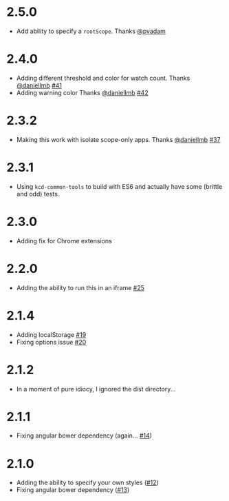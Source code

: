 # 2.5.0

- Add ability to specify a `rootScope`. Thanks [@pvadam](https://github.com/pvadam)

# 2.4.0

- Adding different threshold and color for watch count. Thanks [@daniellmb](https://github.com/daniellmb)
	[#41](/../../issues/41)
- Adding warning color Thanks [@daniellmb](https://github.com/daniellmb) [#42](/../../issues/42)

# 2.3.2

- Making this work with isolate scope-only apps. Thanks [@daniellmb](https://github.com/daniellmb)
	[#37](/../../issues/37)

# 2.3.1

- Using `kcd-common-tools` to build with ES6 and actually have some (brittle and odd) tests.

# 2.3.0

- Adding fix for Chrome extensions

# 2.2.0

- Adding the ability to run this in an iframe [#25](/../../pull/25)

# 2.1.4

- Adding localStorage [#19](/../../pull/19)
- Fixing options issue [#20](/../../pull/20)

# 2.1.2

- In a moment of pure idiocy, I ignored the dist directory...

# 2.1.1

- Fixing angular bower dependency (again... [#14](/../../issues/14))

# 2.1.0

- Adding the ability to specify your own styles ([#12](/../../issues/12))
- Fixing angular bower dependency ([#13](/../../issues/13))
